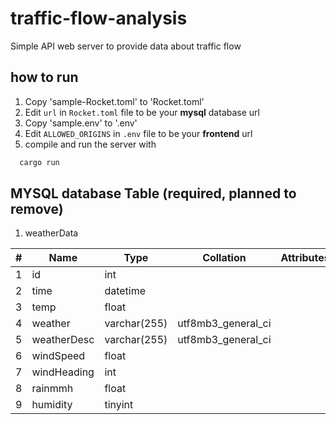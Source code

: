 # traffic-flow-analysis
Simple API web server to provide data about traffic flow

## how to run
1. Copy 'sample-Rocket.toml' to 'Rocket.toml'
2. Edit `url` in `Rocket.toml` file to be your __mysql__ database url
3. Copy 'sample.env' to '.env'
4. Edit `ALLOWED_ORIGINS` in `.env` file to be your __frontend__ url
5. compile and run the server with 
  ```sh
    cargo run
  ```
  
## MYSQL database Table (required, planned to remove)
1. weatherData

| # | Name        | Type         | Collation            | Attributes | Null | Default           | Comments | Extra             |
|---|-------------|--------------|----------------------|------------|------|-------------------|----------|-------------------|
| 1 | id          | int          |                      |            | No   | None              |          | AUTO_INCREMENT    |
| 2 | time        | datetime     |                      |            | No   | CURRENT_TIMESTAMP |          | DEFAULT_GENERATED |
| 3 | temp        | float        |                      |            | Yes  | NULL              |          |                   |
| 4 | weather     | varchar(255) | utf8mb3_general_ci   |            | Yes  | NULL              |          |                   |
| 5 | weatherDesc | varchar(255) | utf8mb3_general_ci   |            | Yes  | NULL              |          |                   |
| 6 | windSpeed   | float        |                      |            | Yes  | NULL              |          |                   |
| 7 | windHeading | int          |                      |            | Yes  | NULL              |          |                   |
| 8 | rainmmh     | float        |                      |            | Yes  | NULL              |          |                   |
| 9 | humidity    | tinyint      |                      |            | Yes  | NULL              |          |                   |
